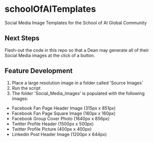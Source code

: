 # schoolOfAITemplates
Social Media Image Templates for the School of AI Global Community
## Next Steps
Flesh-out the code in this repo so that a Dean may generate all of their Social Media images at the click of a button.

## Feature Development
1. Place a large resolution image in a folder called 'Source Images'
2. Run the script
3. The folder 'Social_Media_Images' is populated with the following images:
  * Facebook Fan Page Header Image (315px x 851px)
  * Facebook Fan Page Square Image (160px x 160px)
  * Facebook Group Cover Photo (1640px x 856px)
  * Twitter Profile Header (1500px x 500px)
  * Twitter Profile Picture (400px x 400px)
  * Linkedin Post Header Image (1200px x 644px)
